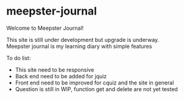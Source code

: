 # meepster-journal
Welcome to Meepster Journal!

This site is still under development but upgrade is underway.   
Meepster journal is my learning diary with simple features 

To do list:
- This site need to be responsive
- Back end need to be added for jquiz
- Front end need to be improved for cquiz and the site in general
- Question is still in WIP, function get and delete are not yet tested


